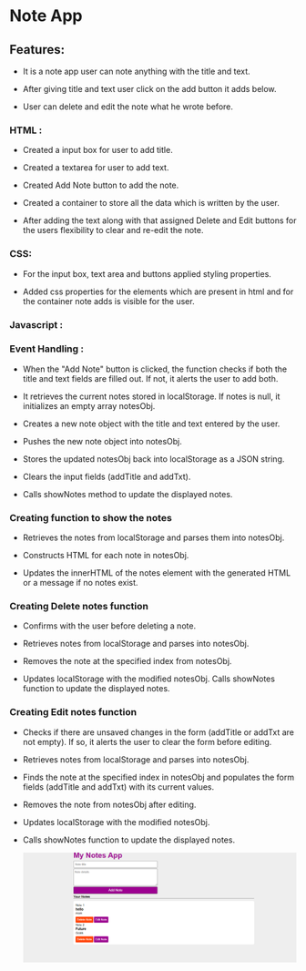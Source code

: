# Note App

## Features:
* It is a note app user can note anything with the title and text.

* After giving title and text user click on the add button it adds below.

* User can delete and edit the note what he wrote before.

### HTML :
* Created a input box for user to add title.

* Created a textarea for user to add text.

* Created Add Note button to add the note.

* Created a container to store all the data which is written by the user.

* After adding the text along with that assigned Delete and Edit buttons for the users flexibility to clear and re-edit the note.

### CSS:

* For the input box, text area and buttons applied styling properties.

* Added css properties for the elements which are present in html and for the container note adds is visible for the user.

### Javascript :

### Event Handling :

* When the "Add Note" button is clicked, the function checks if both the title and text fields are filled out. If not, it alerts the user to add both.

* It retrieves the current notes stored in localStorage. If notes is null, it initializes an empty array notesObj.

* Creates a new note object with the title and text entered by the user.

* Pushes the new note object into notesObj.

* Stores the updated notesObj back into localStorage as a JSON string.

* Clears the input fields (addTitle and addTxt).

* Calls showNotes method to update the displayed notes.

### Creating function to show the notes 

* Retrieves the notes from localStorage and parses them into notesObj.

* Constructs HTML  for each note in notesObj.

* Updates the innerHTML of the notes element with the generated HTML or a message if no notes exist.

### Creating Delete notes function 

* Confirms with the user before deleting a note.

* Retrieves notes from localStorage and parses into notesObj.

* Removes the note at the specified index from notesObj.

* Updates localStorage with the modified notesObj.
Calls showNotes function to update the displayed notes.

### Creating Edit notes function

* Checks if there are unsaved changes in the form    (addTitle or addTxt are not empty). If so, it alerts the user to clear the form before editing.

* Retrieves notes from localStorage and parses into notesObj.

* Finds the note at the specified index in notesObj and populates the form fields (addTitle and addTxt) with its current values.

* Removes the note from notesObj after editing.

* Updates localStorage with the modified notesObj.

* Calls showNotes function to update the displayed notes.

  <img src="output/noteapp.png">
